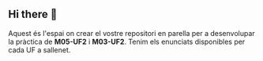 ## Hi there 👋

Aquest és l'espai on crear el vostre repositori en parella per a desenvolupar la pràctica de **M05-UF2** i **M03-UF2**.
Tenim els enunciats disponibles per cada UF a sallenet.
